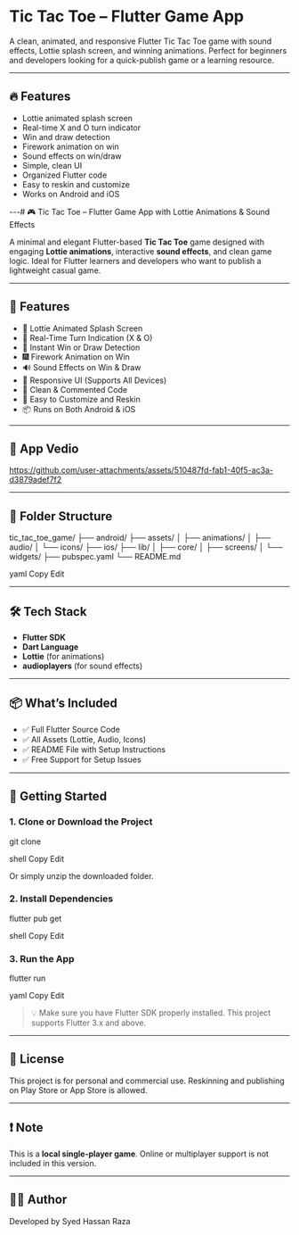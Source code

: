 # Tic Tac Toe – Flutter Game App

A clean, animated, and responsive Flutter Tic Tac Toe game with sound effects, Lottie splash screen, and winning animations. Perfect for beginners and developers looking for a quick-publish game or a learning resource.

---

## 🔥 Features

- Lottie animated splash screen
- Real-time X and O turn indicator
- Win and draw detection
- Firework animation on win
- Sound effects on win/draw
- Simple, clean UI
- Organized Flutter code
- Easy to reskin and customize
- Works on Android and iOS

---# 🎮 Tic Tac Toe – Flutter Game App with Lottie Animations & Sound Effects

A minimal and elegant Flutter-based **Tic Tac Toe** game designed with engaging **Lottie animations**, interactive **sound effects**, and clean game logic. Ideal for Flutter learners and developers who want to publish a lightweight casual game.

---

## 📱 Features

- 🚀 Lottie Animated Splash Screen  
- 🔄 Real-Time Turn Indication (X & O)  
- 🧠 Instant Win or Draw Detection  
- 🎆 Firework Animation on Win  
- 🔊 Sound Effects on Win & Draw  
- 📱 Responsive UI (Supports All Devices)  
- 🧼 Clean & Commented Code  
- 🧩 Easy to Customize and Reskin  
- 📦 Runs on Both Android & iOS

---

## 📱 App Vedio

https://github.com/user-attachments/assets/510487fd-fab1-40f5-ac3a-d3879adef7f2

---

## 📂 Folder Structure

tic_tac_toe_game/ ├── android/ ├── assets/ │ ├── animations/ │ ├── audio/ │ └── icons/ ├── ios/ ├── lib/ │ ├── core/ │ ├── screens/ │ └── widgets/ ├── pubspec.yaml └── README.md

yaml
Copy
Edit

---

## 🛠️ Tech Stack

- **Flutter SDK**
- **Dart Language**
- **Lottie** (for animations)
- **audioplayers** (for sound effects)

---

## 📦 What’s Included

- ✅ Full Flutter Source Code
- ✅ All Assets (Lottie, Audio, Icons)
- ✅ README File with Setup Instructions
- ✅ Free Support for Setup Issues

---

## 🚀 Getting Started

### 1. Clone or Download the Project
git clone 

shell
Copy
Edit

Or simply unzip the downloaded folder.

### 2. Install Dependencies
flutter pub get

shell
Copy
Edit

### 3. Run the App
flutter run

yaml
Copy
Edit

> 💡 Make sure you have Flutter SDK properly installed. This project supports Flutter 3.x and above.

---


## 🔐 License

This project is for personal and commercial use. Reskinning and publishing on Play Store or App Store is allowed.

---

## ❗ Note

This is a **local single-player game**. Online or multiplayer support is not included in this version.

---

## 👨‍💻 Author
Developed by Syed Hassan Raza
